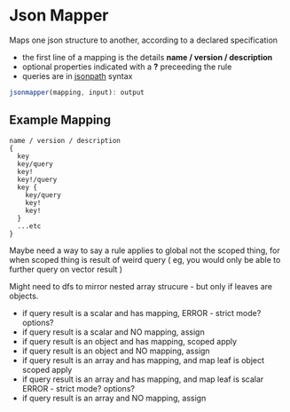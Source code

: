 # Json Mapper

Maps one json structure to another, according to a declared specification

- the first line of a mapping is the details **name / version / description**
- optional properties indicated with a **?** preceeding the rule
- queries are in [jsonpath](https://www.npmjs.com/package/jsonpath) syntax

```typescript
jsonmapper(mapping, input): output
```

## Example Mapping

```text
name / version / description
{
  key
  key/query
  key!
  key!/query
  key {
    key/query
    key!
    key!
  }
  ...etc
}
```

Maybe need a way to say a rule applies to global not the scoped thing, for when scoped thing is result of weird query ( eg, you would only be able to further query on vector result )

Might need to dfs to mirror nested array strucure - but only if leaves are objects.

- if query result is a scalar and has mapping, ERROR - strict mode? options?
- if query result is a scalar and NO mapping, assign
- if query result is an object and has mapping, scoped apply
- if query result is an object and NO mapping, assign
- if query result is an array and has mapping, and map leaf is object scoped apply
- if query result is an array and has mapping, and map leaf is scalar ERROR - strict mode? options?
- if query result is an array and NO mapping, assign
